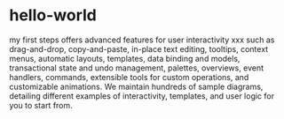 # hello-world
my first steps
 offers advanced features for user interactivity xxx such as drag-and-drop, copy-and-paste, in-place text editing, tooltips, context menus, automatic layouts, templates, data binding and models, transactional state and undo management, palettes, overviews, event handlers, commands, extensible tools for custom operations, and customizable animations.
We maintain hundreds of sample diagrams, detailing different examples of interactivity, templates, and user logic for you to start from.
